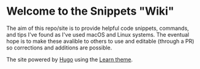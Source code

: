 # Welcome to the Snippets "Wiki"

The aim of this repo/site is to provide helpful code snippets, commands, and tips I've found as I've used macOS and Linux systems. The eventual hope is to make these avalible to others to use and editable (through a PR) so corrections and additions are possible.

The site powered by [Hugo](https://gohugo.io/) using the [Learn theme](https://themes.gohugo.io/hugo-theme-learn/).
